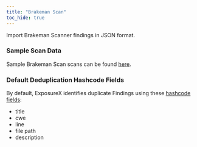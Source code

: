 ```yaml
---
title: "Brakeman Scan"
toc_hide: true
---
```

Import Brakeman Scanner findings in JSON format.

### Sample Scan Data
Sample Brakeman Scan scans can be found [here](https://github.com/ExposureX/django-ExposureX/tree/master/unittests/scans/brakeman).

### Default Deduplication Hashcode Fields
By default, ExposureX identifies duplicate Findings using these [hashcode fields](https://docs.exposurex.com/en/working_with_findings/finding_deduplication/about_deduplication/):

- title
- cwe
- line
- file path
- description
